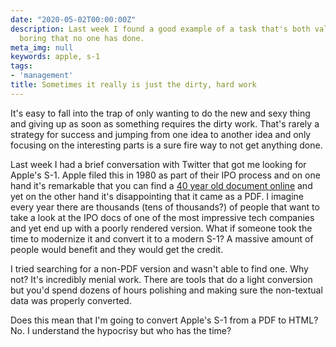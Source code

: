```yaml
---
date: "2020-05-02T00:00:00Z"
description: Last week I found a good example of a task that's both valuable and yet
  boring that no one has done.
meta_img: null
keywords: apple, s-1
tags:
- 'management'
title: Sometimes it really is just the dirty, hard work
---
```


It's easy to fall into the trap of only wanting to do the new and sexy thing and giving up as soon as something requires the dirty work. That's rarely a strategy for success and jumping from one idea to another idea and only focusing on the interesting parts is a sure fire way to not get anything done.

Last week I had a brief conversation with Twitter that got me looking for Apple's S-1. Apple filed this in 1980 as part of their IPO process and on one hand it's remarkable that you can find a [40 year old document online](https://www.sec.gov/files/18-02062-FOIA.pdf) and yet on the other hand it's disappointing that it came as a PDF. I imagine every year there are thousands (tens of thousands?) of people that want to take a look at the IPO docs of one of the most impressive tech companies and yet end up with a poorly rendered version. What if someone took the time to modernize it and convert it to a modern S-1? A massive amount of people would benefit and they would get the credit.

I tried searching for a non-PDF version and wasn't able to find one. Why not? It's incredibly menial work. There are tools that do a light conversion but you'd spend dozens of hours polishing and making sure the non-textual data was properly converted.

Does this mean that I'm going to convert Apple's S-1 from a PDF to HTML? No. I understand the hypocrisy but who has the time?
